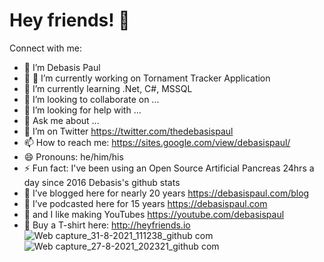 <h1>Hey friends! 👋</h1> Connect with me:

- 🔭 I’m Debasis Paul
- 🔭 🔭 I’m currently working on Tornament Tracker Application
- 🌱 I’m currently learning .Net, C#, MSSQL
- 👯 I’m looking to collaborate on ...
- 🤔 I’m looking for help with ...
- 💬 Ask me about ...
- 🤔 I’m on Twitter https://twitter.com/thedebasispaul
- 📫 How to reach me: https://sites.google.com/view/debasispaul/
- 😄 Pronouns: he/him/his
- ⚡ Fun fact: I've been using an Open Source Artificial Pancreas 24hrs a day since 2016 Debasis's github stats
- 🌱 I’ve blogged here for nearly 20 years https://debasispaul.com/blog
- 👯 I’ve podcasted here for 15 years https://debasispaul.com
- 💬 and I like making YouTubes https://youtube.com/debasispaul
- 👕 Buy a T-shirt here: http://heyfriends.io
  ![Web capture_31-8-2021_111238_github com](https://user-images.githubusercontent.com/8848622/131446196-5e62f201-a2fe-4636-a57d-35675cd6b944.jpeg)
  ![Web capture_27-8-2021_202321_github com](https://user-images.githubusercontent.com/8848622/131142632-16b56002-dd26-468c-ae87-0eae568597d9.jpeg)



